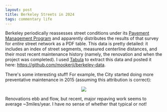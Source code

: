 ```yaml
---
layout: post
title: Berkeley Streets in 2024
tags: commentary life
---
```


Berkeley periodically reassesses street conditions under its [Pavement
Management Program][source_ptap_2023] and apparently distributes the results of
that survey for *entire* street network as a PDF table. This data is pretty
detailed: it includes an index of street segments, measured centerline
distances, and their most recent maintenance history (namely, the renovation and
when the project was completed). I used [Tabula][tabula] to extract this data
and posted it here: https://github.com/mookerji/berkeley-data.

There's some interesting stuff! For example, the City started doing more
preventative maintenance in 2015 (assuming this attribution is correct):

<div style="text-align: center;">
    <img src="https://mookerji.github.io/nc-2020-dat/assets/images/statewide-registrations-changes-by-party.png" style="max-width: 100%; height: auto;">
</div>

Renovations ebb and flow, but recent, major repaving work seems to average
~3miles/year. I have no sense of whether that typical or not!

[parcel_tax]: https://www.berkeleyside.org/2024/01/16/berkeley-2024-election-street-paving-parcel-tax
[safe_streets]: https://www.berkeleysafestreets.com/home
[data]: https://github.com/mookerji/berkeley-data
[source_ptap_2023]: https://berkeleyca.gov/sites/default/files/documents/City%20of%20Berkeley_2022%20PMP%20Update_PTAP%2023%20Final%20Report.pdf
[tabula]: https://tabula.technology/
